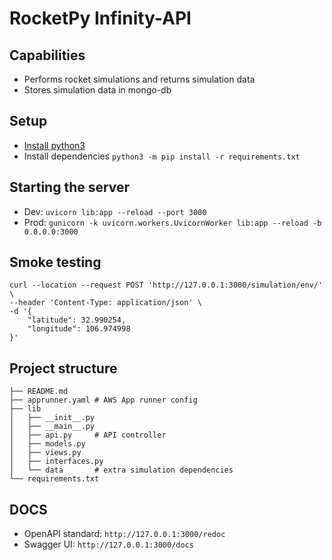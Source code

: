 # RocketPy Infinity-API 

## Capabilities
- Performs rocket simulations and returns simulation data
- Stores simulation data in mongo-db

## Setup
- [Install python3](https://www.python.org/downloads/)
- Install dependencies `python3 -m pip install -r requirements.txt`

## Starting the server
- Dev: `uvicorn lib:app --reload --port 3000`
- Prod: `gunicorn -k uvicorn.workers.UvicornWorker lib:app --reload -b 0.0.0.0:3000`

## Smoke testing
```
curl --location --request POST 'http://127.0.0.1:3000/simulation/env/' \
--header 'Content-Type: application/json' \
-d '{
    "latitude": 32.990254,
    "longitude": 106.974998
}'
```

## Project structure
```
├── README.md
├── apprunner.yaml # AWS App runner config
├── lib 
│   ├── __init__.py
│   ├── __main__.py
│   ├── api.py     # API controller 
│   ├── models.py
│   ├── views.py
│   ├── interfaces.py
│   └── data       # extra simulation dependencies
└── requirements.txt
```

## DOCS
- OpenAPI standard: `http://127.0.0.1:3000/redoc`
- Swagger UI: `http://127.0.0.1:3000/docs`
